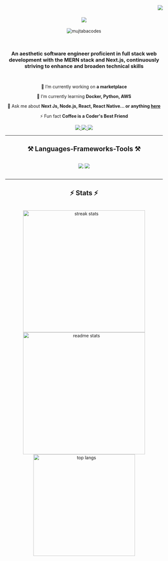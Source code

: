<img align="right" src="https://visitor-badge.laobi.icu/badge?page_id=FarrukhHussainx.FarrukhHussainx" />

<h1 align="center">
    <img src="https://readme-typing-svg.herokuapp.com/?font=Righteous&size=35&center=true&vCenter=true&width=500&height=70&duration=4000&lines=Hi+There!+👋;+I'm+Farrukh+Hussain;+A+Software+Engineer+👨‍💻;+Web+Developer;+Mobile+App+Developer;" />
</h1>
<p align="center"><img align="center" src="https://media0.giphy.com/media/CcwLAV11cALh3OuEJ5/giphy.gif?cid=ecf05e47smrczov1mdgwlsn80gf8up6dgma2m3vhzrc2yqzv&rid=giphy.gif&ct=g" alt="mujtabacodes" /></p>
<br>

<h3 align="center">An aesthetic software engineer proficient in full stack web development with the MERN stack and Next.js, 
continuously striving to enhance and broaden technical skills</h3>

<br/>

<div align="center">
 
 🔭 I’m currently working on **a marketplace**
 
 🌱 I’m currently learning **Docker, Python, AWS**

💬 Ask me about **Next Js, Node.js, React, React Native... or anything [here](https://wa.me/3085165899)**

⚡ Fun fact **Coffee is a Coder's Best Friend**

 </div>
 
<div align="center"> 
  <a href="mailto:farrukhhussainofficial@gmail.com">
    <img src="https://img.shields.io/badge/Gmail-333333?style=for-the-badge&logo=gmail&logoColor=red" />
  </a>
  <a href="https://www.linkedin.com/in/farrukh-hussain-1b8164259/" target="_blank">
    <img src="https://img.shields.io/badge/LinkedIn-0077B5?style=for-the-badge&logo=linkedin&logoColor=white" target="_blank" />
  </a>
  <a href="https://farrukhhussain.vercel.app/" target="_blank">
     <img src="https://img.shields.io/badge/Portfolio-FF5722?style=for-the-badge&logo=todoist&logoColor=white" target="_blank" /> <!-- sqlite, safari, google-chrome are other good icon options -->
  </a>
</div>

 <hr/>
 
<h2 align="center">⚒️ Languages-Frameworks-Tools ⚒️</h2>
<br/>
<div align="center">
    <img src="https://skillicons.dev/icons?i=react,nextjs,mui,html,css,vscode,github,figma,tailwind,git,prisma" />
    <img src="https://skillicons.dev/icons?i=nodejs,python,javascript,typescript,express,firebase,mongodb,cpp,java,bootstrap,mysql,flask" /><br>
</div>

<br/>
<hr/>


<h2 align="center">⚡ Stats ⚡</h2>
<br>
<div align=center>
  <img width=390 src="https://github-readme-streak-stats-salesp07.vercel.app/?user=FarrukhHussainx&count_private=true&theme=react&border_radius=10" alt="streak stats"/>
  <img width=390 src="https://github-readme-stats-salesp07.vercel.app/api?username=FarrukhHussainx&count_private=true&show_icons=true&theme=react&rank_icon=github&border_radius=10" alt="readme stats" />
  <br/>
  <img width=325 align="center" src="https://github-readme-stats-salesp07.vercel.app/api/top-langs/?username=FarrukhHussainx&hide=HTML&langs_count=8&layout=compact&theme=react&border_radius=10&size_weight=0.5&count_weight=0.5&exclude_repo=github-readme-stats" alt="top langs" />
</div>

<br/><br/>



<br/>
